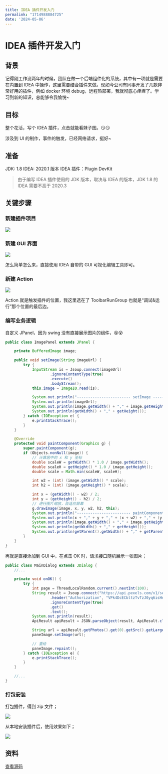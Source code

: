 ```yaml
---
title: IDEA 插件开发入门
permalink: "1714988884725"
date: '2024-05-06'
---
```


# IDEA 插件开发入门

## 背景

记得刚工作没两年的时候，团队在做一个后端组件化的系统，其中有一项就是需要在内置到 IDEA 中操作，这里需要结合插件来做。现如今公司有同事开发了几款非常好用的插件，例如 docker 环境 debug，远程热部署，我就彻底心痒痒了。学习到新的知识，总能够令我愉悦~

## 目标

整个花活，写个 IDEA 插件，点击就能看妹子图。😏😏

涉及到 UI 的制作，事件的触发，已经网络请求，挺好~

## 准备

JDK: 1.8
IDEA: 2020.1 版本
IDEA 插件：Plugin DevKit

> 由于编写 IDEA 插件使用的 JDK 版本，取决与 IDEA 的版本，JDK 1.8 的 IDEA 需要不高于 2020.3

## 关键步骤

### 新建插件项目

![](http://media.caojiantao.site:1024/blog/5f60f18e-a3f0-46d5-8987-f0b5c7143779.png)

### 新建 GUI 界面

![](http://media.caojiantao.site:1024/blog/3af228e8-c69b-4fef-894d-16af35a827f3.png)

怎么简单怎么来，直接使用 IDEA 自带的 GUI 可视化编辑工具即可。

### 新建 Action

![](http://media.caojiantao.site:1024/blog/729ee50e-df0a-4318-83fa-1f9d9497daef.png)

Action 就是触发插件的位置，我这里选在了 ToolbarRunGroup 也就是“调试&运行”那个位置的最后边。

### 编写业务逻辑

自定义 JPanel，因为 swing 没有直接展示图片的组件，😵😵

```java
public class ImagePanel extends JPanel {

    private BufferedImage image;

    public void setImage(String imageUrl) {
        try {
            InputStream is = Jsoup.connect(imageUrl)
                    .ignoreContentType(true)
                    .execute()
                    .bodyStream();
            this.image = ImageIO.read(is);

            System.out.println("------------------------ setImage ------------------------");
            System.out.println(imageUrl);
            System.out.println(image.getWidth() + "," + image.getHeight());
            System.out.println(getWidth() + "," + getHeight());
        } catch (IOException e) {
            e.printStackTrace();
        }
    }

    @Override
    protected void paintComponent(Graphics g) {
        super.paintComponent(g);
        if (Objects.nonNull(image)) {
            // 计算居中的 x 和 y 坐标
            double scaleW = getWidth() * 1.0 / image.getWidth();
            double scaleH = getHeight() * 1.0 / image.getHeight();
            double scale = Math.min(scaleW, scaleH);

            int w2 = (int) (image.getWidth() * scale);
            int h2 = (int) (image.getHeight() * scale);

            int x = (getWidth() - w2) / 2;
            int y = (getHeight() - h2) / 2;
            // 进行图片缩放，自适应屏幕
            g.drawImage(image, x, y, w2, h2, this);
            System.out.println("------------------------ paintComponent ------------------------");
            System.out.println(x + "," + y + "," + (x + w2) + "," + (y + h2) + "," + scale);
            System.out.println(image.getWidth() + "," + image.getHeight());
            System.out.println(getWidth() + "," + getHeight());
            System.out.println(getParent().getWidth() + "," + getParent().getHeight());
        }
    }
}

```

再就是直接添加到 GUI 中，在点击 OK 时，请求接口随机展示一张图片；

```java
public class MainDialog extends JDialog {
    //...

    private void onOK() {
        try {
            int page = ThreadLocalRandom.current().nextInt(100);
            String result = Jsoup.connect("https://api.pexels.com/v1/search?query=girl&size=1&page=" + page)
                    .header("Authorization", "VPk4DcECbltzTvTzJ0yq6isHn8g24Q3UQHWRGPth2BPzMi9eDx5wDHJF")
                    .ignoreContentType(true)
                    .get()
                    .text();
            System.out.println(result);
            ApiResult apiResult = JSON.parseObject(result, ApiResult.class);

            String url = apiResult.getPhotos().get(0).getSrc().getLarge();
            paneImage.setImage(url);

            // 重绘
            paneImage.repaint();
        } catch (IOException e) {
            e.printStackTrace();
        }
    }

    //...
}
```

### 打包安装

打包插件，得到 zip 文件；

![](http://media.caojiantao.site:1024/blog/fb7a5ccc-2d5e-45c4-a207-683255927c14.png)

从本地安装插件后，使用效果如下；

![](http://media.caojiantao.site:1024/blog/21ab9ee0-80c6-4b5e-a66c-5c63d5e0bf0b.png)

## 资料

[查看源码](https://github.com/caojiantao/idea-girl)